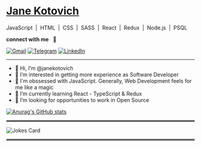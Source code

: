 # [ Jane Kotovich](https://www.linkedin.com/in/janekotovich/)  
 JavaScript &nbsp;|&nbsp; HTML &nbsp;|&nbsp; CSS &nbsp;|&nbsp; SASS &nbsp;|&nbsp; React &nbsp;|&nbsp; Redux &nbsp;|&nbsp; Node.js &nbsp;|&nbsp; PSQL
  
**connect with me** &nbsp; :incoming_envelope:  
  


[![Gmail](https://img.shields.io/badge/Gmail-D14836?style=for-the-badge&logo=gmail&logoColor=white)](jenyakotovich@gmail.com)
[![Telegram](https://img.shields.io/badge/Telegram-2CA5E0?style=for-the-badge&logo=telegram&logoColor=white)](https://t.me/jane_kotovich)
[![LinkedIn](https://img.shields.io/badge/linkedin-%230077B5.svg?style=for-the-badge&logo=linkedin&logoColor=white)](https://www.linkedin.com/in/janekotovich/)

***


- 👋 Hi, I’m @janekotovich
- 👀 I’m interested in getting more experience as Software Developer
- :koala: I'm obssessed with JavaScript. Generally, Web Development feels for me like a magic 
- 🌱 I’m currently learning React - TypeScript & Redux
- 💞️ I’m looking for opportunities to work in Open Source


<!---
janekotovich/janekotovich is a ✨ special ✨ repository because its `README.md` (this file) appears on your GitHub profile.
You can click the Preview link to take a look at your changes.
--->
[![Anurag's GitHub stats](https://github-readme-stats.vercel.app/api?username=janekotovich&theme=material-palenight&show_icons=true)](https://github.com/anuraghazra/github-readme-stats)  
<hr style="border:2px solid gray"> </hr>


<img src="https://readme-jokes.vercel.app/api" alt="Jokes Card" aColor="pink"/>
<hr style="border:2px solid gray"> </hr>


